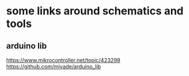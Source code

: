 some links around schematics and tools
======================================


arduino lib 
-----------

https://www.mikrocontroller.net/topic/423299
https://github.com/mivade/arduino_lib
